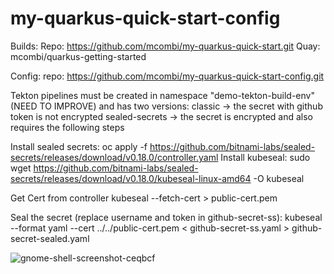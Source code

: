 # my-quarkus-quick-start-config

Builds:
Repo: https://github.com/mcombi/my-quarkus-quick-start.git
Quay: mcombi/quarkus-getting-started

Config:
repo: https://github.com/mcombi/my-quarkus-quick-start-config.git


Tekton pipelines must be created in namespace "demo-tekton-build-env" (NEED TO IMPROVE) and has two versions:
classic -> the secret with github token is not encrypted
sealed-secrets -> the secret is encrypted and also requires the following steps


Install sealed secrets:
oc apply -f https://github.com/bitnami-labs/sealed-secrets/releases/download/v0.18.0/controller.yaml
Install kubeseal:
sudo wget https://github.com/bitnami-labs/sealed-secrets/releases/download/v0.18.0/kubeseal-linux-amd64 -O kubeseal

Get Cert from controller 
kubeseal --fetch-cert > public-cert.pem

Seal the secret (replace username and token in github-secret-ss):
kubeseal --format yaml --cert ../../public-cert.pem < github-secret-ss.yaml > github-secret-sealed.yaml


![gnome-shell-screenshot-ceqbcf](https://user-images.githubusercontent.com/100132715/178200548-2094642b-dbd2-42f6-aba4-212d2692d3d9.png)
